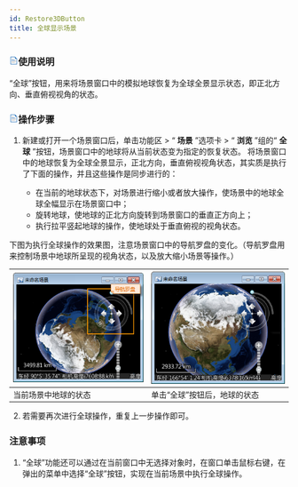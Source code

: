 ```yaml
---
id: Restore3DButton
title: 全球显示场景  
---  
```

### ![](../../img/read.gif)使用说明

“全球”按钮，用来将场景窗口中的模拟地球恢复为全球全景显示状态，即正北方向、垂直俯视视角的状态。

### ![](../../img/read.gif)操作步骤

  1. 新建或打开一个场景窗口后，单击功能区 > “ **场景** ”选项卡 > “ **浏览** ”组的“ **全球** ”按钮，场景窗口中的地球将从当前状态变为指定的恢复状态。 将场景窗口中的地球恢复为全球全景显示，正北方向，垂直俯视视角状态，其实质是执行了下面的操作，并且这些操作是同步进行的：

      * 在当前的地球状态下，对场景进行缩小或者放大操作，使场景中的地球全球全幅显示在场景窗口中；
      * 旋转地球，使地球的正北方向旋转到场景窗口的垂直正方向上；
      * 执行拉平竖起地球的操作，使地球处于垂直俯视的视角状态。

下图为执行全球操作的效果图，注意场景窗口中的导航罗盘的变化。（导航罗盘用来控制场景中地球所呈现的视角状态，以及放大缩小场景等操作。）

![](img/RestoreEffect1.png)| ![](img/RestoreEffect2.png)  
---|---  
当前场景中地球的状态| 单击“全球”按钮后，地球的状态  
  2. 若需要再次进行全球操作，重复上一步操作即可。

### 注意事项

  1. “全球”功能还可以通过在当前窗口中无选择对象时，在窗口单击鼠标右键，在弹出的菜单中选择“全球”按钮，实现在当前场景中执行全球操作。



